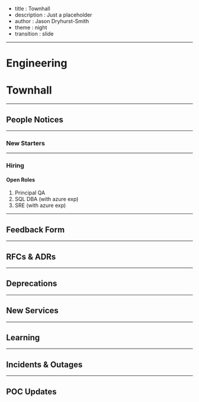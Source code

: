 - title : Townhall
- description : Just a placeholder
- author : Jason Dryhurst-Smith
- theme : night
- transition : slide

***
 
# Engineering 

# Townhall

---

## People Notices

---

### New Starters

---

### Hiring

#### Open Roles

1. Principal QA
2. SQL DBA (with azure exp)
3. SRE (with azure exp)

---

## Feedback Form

---

## RFCs & ADRs

---

## Deprecations

---

## New Services

---

## Learning

---

## Incidents & Outages

---

## POC Updates